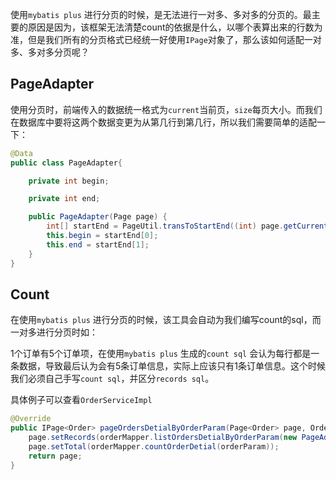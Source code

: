 使用`mybatis plus` 进行分页的时候，是无法进行一对多、多对多的分页的。最主要的原因是因为，该框架无法清楚count的依据是什么，以哪个表算出来的行数为准，但是我们所有的分页格式已经统一好使用`IPage`对象了，那么该如何适配一对多、多对多分页呢？



## PageAdapter

使用分页时，前端传入的数据统一格式为`current`当前页，`size`每页大小。而我们在数据库中要将这两个数据变更为从第几行到第几行，所以我们需要简单的适配一下：

```java
@Data
public class PageAdapter{

    private int begin;

    private int end;

    public PageAdapter(Page page) {
        int[] startEnd = PageUtil.transToStartEnd((int) page.getCurrent(), (int) page.getSize());
        this.begin = startEnd[0];
        this.end = startEnd[1];
    }
}
```



## Count

在使用`mybatis plus` 进行分页的时候，该工具会自动为我们编写count的sql，而一对多进行分页时如：

1个订单有5个订单项，在使用`mybatis plus` 生成的`count sql` 会认为每行都是一条数据，导致最后认为会有5条订单信息，实际上应该只有1条订单信息。这个时候我们必须自己手写`count sql`，并区分`records sql`。

具体例子可以查看`OrderServiceImpl`

```java
@Override
public IPage<Order> pageOrdersDetialByOrderParam(Page<Order> page, OrderParam orderParam) {
    page.setRecords(orderMapper.listOrdersDetialByOrderParam(new PageAdapter(page), orderParam));
    page.setTotal(orderMapper.countOrderDetial(orderParam));
    return page;
}
```

